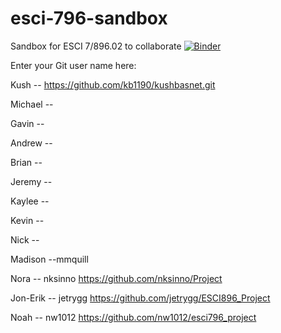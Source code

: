 # esci-796-sandbox
Sandbox for ESCI 7/896.02 to collaborate
[![Binder](https://mybinder.org/badge_logo.svg)](https://mybinder.org/v2/gh/alightbody/example-binder/HEAD)

Enter your Git user name here:

Kush -- https://github.com/kb1190/kushbasnet.git

Michael -- 

Gavin -- 

Andrew --

Brian -- 

Jeremy -- 

Kaylee -- 

Kevin -- 

Nick --

Madison --mmquill

Nora -- nksinno https://github.com/nksinno/Project

Jon-Erik -- jetrygg https://github.com/jetrygg/ESCI896_Project

Noah -- nw1012 https://github.com/nw1012/esci796_project

